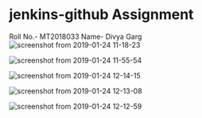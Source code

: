 # jenkins-github Assignment

 Roll No.- MT2018033
 Name- Divya Garg
![screenshot from 2019-01-24 11-18-23](https://user-images.githubusercontent.com/42088741/51658523-53226d80-1fce-11e9-9384-7c4da9ac5c3e.png)

![screenshot from 2019-01-24 11-55-54](https://user-images.githubusercontent.com/42088741/51659114-a34dff80-1fcf-11e9-8f18-37bb3c1ae765.png)

![screenshot from 2019-01-24 12-14-15](https://user-images.githubusercontent.com/42088741/51659880-ec06b800-1fd1-11e9-8d50-fbca96db2742.png)

![screenshot from 2019-01-24 12-13-08](https://user-images.githubusercontent.com/42088741/51659928-1a849300-1fd2-11e9-8d15-eb422427d3b8.png)

![screenshot from 2019-01-24 12-12-59](https://user-images.githubusercontent.com/42088741/51659931-207a7400-1fd2-11e9-8956-b4426b20de48.png)



